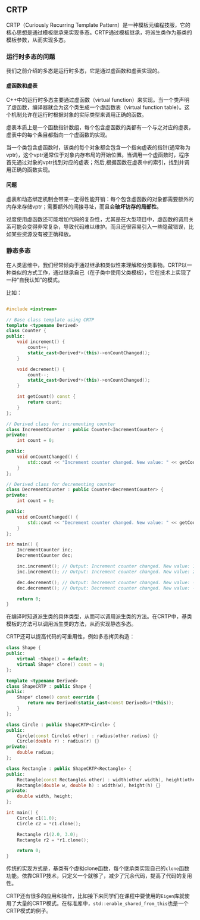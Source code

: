## CRTP

CRTP（Curiously Recurring Template Pattern）是一种模板元编程技服，它的核心思想是通过模板继承来实现多态。CRTP通过模板继承，将派生类作为基类的模板参数，从而实现多态。

### 运行时多态的问题

我们之前介绍的多态是运行时多态，它是通过虚函数和虚表实现的。

#### 虚函数和虚表

C++中的运行时多态主要通过虚函数（virtual function）来实现。当一个类声明了虚函数，编译器就会为这个类生成一个虚函数表（virtual function table）。这个机制允许在运行时根据对象的实际类型来调用正确的函数。

虚表本质上是一个函数指针数组，每个包含虚函数的类都有一个与之对应的虚表，虚表中的每个条目都指向一个虚函数的实现。

当一个类包含虚函数时，该类的每个对象都会包含一个指向虚表的指针(通常称为vptr)，这个vptr通常位于对象内存布局的开始位置。当调用一个虚函数时，程序首先通过对象的vptr找到对应的虚表；然后,根据函数在虚表中的索引，找到并调用正确的函数实现。

#### 问题

虚表和动态绑定机制会带来一定得性能开销：每个包含虚函数的对象都需要额外的内存来存储vptr；需要额外的间接寻址，而且会**破坏访存的局部性**。

过度使用虚函数还可能增加代码的复杂性，尤其是在大型项目中，虚函数的调用关系可能会变得非常复杂，导致代码难以维护。而且还很容易引入一些隐藏错误，比如某些资源没有被正确释放。

### 静态多态

在人类思维中，我们经常倾向于通过继承和类似性来理解和分类事物。CRTP以一种类似的方式工作，通过继承自己（在子类中使用父类模板），它在技术上实现了一种“自我认知”的模式。

比如：

```cpp

#include <iostream>

// Base class template using CRTP
template <typename Derived>
class Counter {
public:
    void increment() {
        count++;
        static_cast<Derived*>(this)->onCountChanged();
    }

    void decrement() {
        count--;
        static_cast<Derived*>(this)->onCountChanged();
    }

    int getCount() const {
        return count;
    }
};

// Derived class for incrementing counter
class IncrementCounter : public Counter<IncrementCounter> {
private:
    int count = 0;

public:
    void onCountChanged() {
        std::cout << "Increment counter changed. New value: " << getCount() << std::endl;
    }
};

// Derived class for decrementing counter
class DecrementCounter : public Counter<DecrementCounter> {
private:
    int count = 0;

public:
    void onCountChanged() {
        std::cout << "Decrement counter changed. New value: " << getCount() << std::endl;
    }
};

int main() {
    IncrementCounter inc;
    DecrementCounter dec;

    inc.increment(); // Output: Increment counter changed. New value: 1
    inc.increment(); // Output: Increment counter changed. New value: 2

    dec.decrement(); // Output: Decrement counter changed. New value: -1
    dec.decrement(); // Output: Decrement counter changed. New value: -2

    return 0;
}
```

在编译时知道派生类的具体类型，从而可以调用派生类的方法。在CRTP中，基类模板的方法可以调用派生类的方法，从而实现静态多态。

CRTP还可以提高代码的可重用性，例如多态拷贝构造：

```cpp
class Shape {
public:
    virtual ~Shape() = default;
    virtual Shape* clone() const = 0;
};

template <typename Derived>
class ShapeCRTP : public Shape {
public:
    Shape* clone() const override {
        return new Derived(static_cast<const Derived&>(*this));
    }
};

class Circle : public ShapeCRTP<Circle> {
public:
    Circle(const Circle& other) : radius(other.radius) {}
    Circle(double r) : radius(r) {}
private:
    double radius;
};

class Rectangle : public ShapeCRTP<Rectangle> {
public:
    Rectangle(const Rectangle& other) : width(other.width), height(other.height) {}
    Rectangle(double w, double h) : width(w), height(h) {}
private:
    double width, height;
};

int main() {
    Circle c1(1.0);
    Circle c2 = *c1.clone();

    Rectangle r1(2.0, 3.0);
    Rectangle r2 = *r1.clone();

    return 0;
}
```

传统的实现方式是，基类有个虚拟clone函数，每个继承类实现自己的`clone`函数功能。依靠CRTP技术，只定义一个就够了，减少了冗余代码，提高了代码的复用性。

CRTP还有很多的应用和操作，比如接下来同学们在课程中要使用的`Eigen`库就使用了大量的CRTP模式。在标准库中，`std::enable_shared_from_this`也是一个CRTP模式的例子。